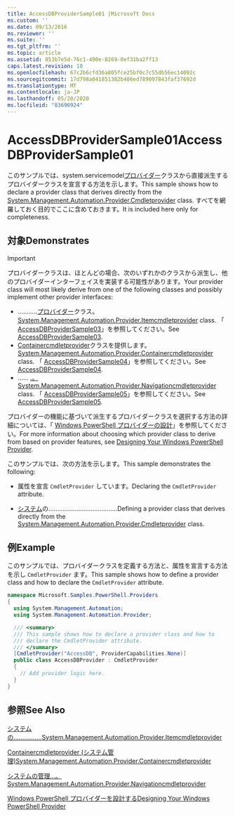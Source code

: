```yaml
---
title: AccessDBProviderSample01 |Microsoft Docs
ms.custom: ''
ms.date: 09/13/2016
ms.reviewer: ''
ms.suite: ''
ms.tgt_pltfrm: ''
ms.topic: article
ms.assetid: 853b7e5d-76c1-490e-8269-0ef31ba2ff13
caps.latest.revision: 10
ms.openlocfilehash: 67c2b6cfd36a805fce25bf0c7c55db56ec14092c
ms.sourcegitcommit: 17d798a041851382b406ed789097843faf37692d
ms.translationtype: MT
ms.contentlocale: ja-JP
ms.lasthandoff: 05/20/2020
ms.locfileid: "83690924"
---
```

# <a name="accessdbprovidersample01"></a><span data-ttu-id="eef50-102">AccessDBProviderSample01</span><span class="sxs-lookup"><span data-stu-id="eef50-102">AccessDBProviderSample01</span></span>

<span data-ttu-id="eef50-103">このサンプルでは、system.servicemodel[プロバイダー](/dotnet/api/System.Management.Automation.Provider.CmdletProvider)クラスから直接派生するプロバイダークラスを宣言する方法を示します。</span><span class="sxs-lookup"><span data-stu-id="eef50-103">This sample shows how to declare a provider class that derives directly from the [System.Management.Automation.Provider.Cmdletprovider](/dotnet/api/System.Management.Automation.Provider.CmdletProvider) class.</span></span> <span data-ttu-id="eef50-104">すべてを網羅しておく目的でここに含めておきます。</span><span class="sxs-lookup"><span data-stu-id="eef50-104">It is included here only for completeness.</span></span>

## <a name="demonstrates"></a><span data-ttu-id="eef50-105">対象</span><span class="sxs-lookup"><span data-stu-id="eef50-105">Demonstrates</span></span>

> [!IMPORTANT]
> <span data-ttu-id="eef50-106">プロバイダークラスは、ほとんどの場合、次のいずれかのクラスから派生し、他のプロバイダーインターフェイスを実装する可能性があります。</span><span class="sxs-lookup"><span data-stu-id="eef50-106">Your provider class will most likely derive from one of the following classes and possibly implement other provider interfaces:</span></span>
>
> - <span data-ttu-id="eef50-107">...........[プロバイダー](/dotnet/api/System.Management.Automation.Provider.ItemCmdletProvider)クラス。</span><span class="sxs-lookup"><span data-stu-id="eef50-107">[System.Management.Automation.Provider.Itemcmdletprovider](/dotnet/api/System.Management.Automation.Provider.ItemCmdletProvider) class.</span></span> <span data-ttu-id="eef50-108">「 [AccessDBProviderSample03](./accessdbprovidersample03.md)」を参照してください。</span><span class="sxs-lookup"><span data-stu-id="eef50-108">See [AccessDBProviderSample03](./accessdbprovidersample03.md).</span></span>
> - <span data-ttu-id="eef50-109">[Containercmdletprovider](/dotnet/api/System.Management.Automation.Provider.ContainerCmdletProvider)クラスを提供します。</span><span class="sxs-lookup"><span data-stu-id="eef50-109">[System.Management.Automation.Provider.Containercmdletprovider](/dotnet/api/System.Management.Automation.Provider.ContainerCmdletProvider) class.</span></span> <span data-ttu-id="eef50-110">「 [AccessDBProviderSample04](./accessdbprovidersample04.md)」を参照してください。</span><span class="sxs-lookup"><span data-stu-id="eef50-110">See [AccessDBProviderSample04](./accessdbprovidersample04.md).</span></span>
> - <span data-ttu-id="eef50-111">...... [.。](/dotnet/api/System.Management.Automation.Provider.NavigationCmdletProvider)</span><span class="sxs-lookup"><span data-stu-id="eef50-111">[System.Management.Automation.Provider.Navigationcmdletprovider](/dotnet/api/System.Management.Automation.Provider.NavigationCmdletProvider) class.</span></span> <span data-ttu-id="eef50-112">「 [AccessDBProviderSample05](./accessdbprovidersample05.md)」を参照してください。</span><span class="sxs-lookup"><span data-stu-id="eef50-112">See [AccessDBProviderSample05](./accessdbprovidersample05.md).</span></span>
>
> <span data-ttu-id="eef50-113">プロバイダーの機能に基づいて派生するプロバイダークラスを選択する方法の詳細については、「 [Windows PowerShell プロバイダーの設計](./provider-types.md)」を参照してください。</span><span class="sxs-lookup"><span data-stu-id="eef50-113">For more information about choosing which provider class to derive from based on provider features, see [Designing Your Windows PowerShell Provider](./provider-types.md).</span></span>

<span data-ttu-id="eef50-114">このサンプルでは、次の方法を示します。</span><span class="sxs-lookup"><span data-stu-id="eef50-114">This sample demonstrates the following:</span></span>

- <span data-ttu-id="eef50-115">属性を宣言 `CmdletProvider` しています。</span><span class="sxs-lookup"><span data-stu-id="eef50-115">Declaring the `CmdletProvider` attribute.</span></span>

- <span data-ttu-id="eef50-116">[システム](/dotnet/api/System.Management.Automation.Provider.CmdletProvider)の.......................................</span><span class="sxs-lookup"><span data-stu-id="eef50-116">Defining a provider class that derives directly from the [System.Management.Automation.Provider.Cmdletprovider](/dotnet/api/System.Management.Automation.Provider.CmdletProvider) class.</span></span>

## <a name="example"></a><span data-ttu-id="eef50-117">例</span><span class="sxs-lookup"><span data-stu-id="eef50-117">Example</span></span>

<span data-ttu-id="eef50-118">このサンプルでは、プロバイダークラスを定義する方法と、属性を宣言する方法を示し `CmdletProvider` ます。</span><span class="sxs-lookup"><span data-stu-id="eef50-118">This sample shows how to define a provider class and how to declare the `CmdletProvider` attribute.</span></span>

```csharp
namespace Microsoft.Samples.PowerShell.Providers
{
  using System.Management.Automation;
  using System.Management.Automation.Provider;

  /// <summary>
  /// This sample shows how to declare a provider class and how to
  /// declare the CmdletProvider attribute.
  /// </summary>
  [CmdletProvider("AccessDB", ProviderCapabilities.None)]
  public class AccessDBProvider : CmdletProvider
  {
    // Add provider logic here.
  }
}
```

## <a name="see-also"></a><span data-ttu-id="eef50-119">参照</span><span class="sxs-lookup"><span data-stu-id="eef50-119">See Also</span></span>

[<span data-ttu-id="eef50-120">システムの................</span><span class="sxs-lookup"><span data-stu-id="eef50-120">System.Management.Automation.Provider.Itemcmdletprovider</span></span>](/dotnet/api/System.Management.Automation.Provider.ItemCmdletProvider)

[<span data-ttu-id="eef50-121">Containercmdletprovider (システム管理)</span><span class="sxs-lookup"><span data-stu-id="eef50-121">System.Management.Automation.Provider.Containercmdletprovider</span></span>](/dotnet/api/System.Management.Automation.Provider.ContainerCmdletProvider)

[<span data-ttu-id="eef50-122">システムの管理...。</span><span class="sxs-lookup"><span data-stu-id="eef50-122">System.Management.Automation.Provider.Navigationcmdletprovider</span></span>](/dotnet/api/System.Management.Automation.Provider.NavigationCmdletProvider)

[<span data-ttu-id="eef50-123">Windows PowerShell プロバイダーを設計する</span><span class="sxs-lookup"><span data-stu-id="eef50-123">Designing Your Windows PowerShell Provider</span></span>](./provider-types.md)
